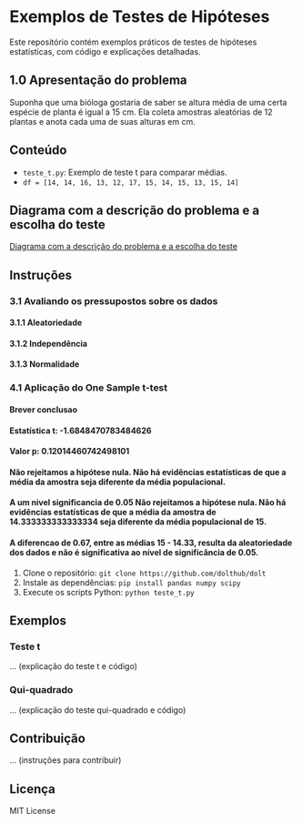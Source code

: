 # Exemplos de Testes de Hipóteses

Este repositório contém exemplos práticos de testes de hipóteses estatísticas, com código e explicações detalhadas.
## 1.0 Apresentação do problema
Suponha que uma bióloga gostaria de saber se altura média de uma certa espécie de planta é igual a 15 cm. Ela coleta amostras aleatórias de 12 plantas e anota cada uma de suas alturas em cm.

## Conteúdo

* `teste_t.py`: Exemplo de teste t para comparar médias.
* `df = [14, 14, 16, 13, 12, 17, 15, 14, 15, 13, 15, 14]`

## Diagrama com a descrição do problema e a escolha do teste
[Diagrama com a descrição do problema e a escolha do teste](https://app.diagrams.net/?tags=%7B%7D&lightbox=1&highlight=0000ff&edit=_blank&layers=1&nav=1&dark=auto#Hstick35em10%2FExemplos_para_os_Testes_de_Hip-teses%2Fmain%2Fdiagrams%2FUntitled%20Diagram.drawio)

## Instruções

### 3.1 Avaliando os pressupostos sobre os dados
#### 3.1.1 Aleatoriedade
#### 3.1.2 Independência
#### 3.1.3 Normalidade

### 4.1 Aplicação do One Sample t-test
#### Brever conclusao
#### Estatística t: -1.6848470783484626
#### Valor p: 0.12014460742498101
#### Não rejeitamos a hipótese nula. Não há evidências estatísticas de que a média da amostra seja diferente da média populacional.

#### A um nivel significancia de 0.05 Não rejeitamos a hipótese nula. Não há evidências estatísticas de que a média da amostra de 14.333333333333334 seja diferente da média populacional de 15.
#### A diferencao de 0.67, entre as  médias 15 - 14.33, resulta da aleatoriedade dos dados e não é significativa ao nível de significância de 0.05.

1.  Clone o repositório: `git clone https://github.com/dolthub/dolt`
2.  Instale as dependências: `pip install pandas numpy scipy`
3.  Execute os scripts Python: `python teste_t.py`

## Exemplos

### Teste t

... (explicação do teste t e código)

### Qui-quadrado

... (explicação do teste qui-quadrado e código)

## Contribuição

... (instruções para contribuir)

## Licença

MIT License

